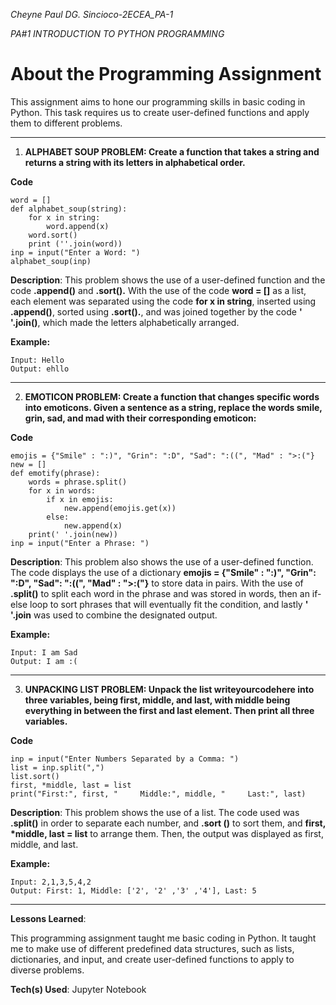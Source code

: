 _Cheyne Paul DG. Sincioco-2ECEA_PA-1_

_PA#1 INTRODUCTION TO PYTHON PROGRAMMING_

# __About the Programming Assignment__

This assignment aims to hone our programming skills in basic coding in Python. This task requires us to create user-defined functions and apply them to different problems. 

-------------------------------------------------------------------------------------------------------------------------------------------
1. __ALPHABET SOUP PROBLEM: Create a function that takes a string and returns a string with its letters in alphabetical order.__
   
__Code__
```
word = []
def alphabet_soup(string):
    for x in string:
        word.append(x) 
    word.sort()
    print (''.join(word))
inp = input("Enter a Word: ")
alphabet_soup(inp)
```
__Description__: This problem shows the use of a user-defined function and the code __.append()__ and __.sort().__ With the use of the code __word = []__ as a list, each element was separated using the code __for x in string__, inserted using __.append()__, sorted using __.sort().__, and  was joined together by the code __' '.join()__, which made the letters alphabetically arranged.

__Example:__
```
Input: Hello
Output: ehllo
```
-------------------------------------------------------------------------------------------------------------------------------------------
2. __EMOTICON PROBLEM: Create a function that changes specific words into emoticons. Given a sentence as a string, replace the words smile, grin, sad, and mad with their corresponding emoticon:__
   
__Code__
```
emojis = {"Smile" : ":)", "Grin": ":D", "Sad": ":((", "Mad" : ">:("}
new = []
def emotify(phrase):
    words = phrase.split()
    for x in words:
        if x in emojis:
            new.append(emojis.get(x))
        else:
            new.append(x)
    print(' '.join(new))
inp = input("Enter a Phrase: ")
```
__Description__: This problem also shows the use of a user-defined function. The code displays the use of a dictionary __emojis = {"Smile" : ":)", "Grin": ":D", "Sad": ":((", "Mad" : ">:("}__ to store data in pairs. With the use of __.split()__ to split each word in the phrase and was stored in words, then an  if-else loop to sort phrases that will eventually fit the condition, and lastly __' '.join__ was used to combine the designated output.

__Example:__
```
Input: I am Sad
Output: I am :(
```
-------------------------------------------------------------------------------------------------------------------------------------------
3. __UNPACKING LIST PROBLEM: Unpack the list writeyourcodehere into three variables, being first, middle, and last, with middle being everything in between the first and last element. Then print all three variables.__

__Code__
```
inp = input("Enter Numbers Separated by a Comma: ")
list = inp.split(",")
list.sort()
first, *middle, last = list
print("First:", first, "     Middle:", middle, "     Last:", last)
```
__Description__: This problem shows the use of a list. The code used was __.split()__ in order to separate each number, and __.sort ()__ to sort them, and __first, *middle, last = list__ to arrange them. Then, the output  was displayed as first, middle, and last. 

__Example:__
```
Input: 2,1,3,5,4,2
Output: First: 1, Middle: ['2', '2' ,'3' ,'4'], Last: 5
```
-------------------------------------------------------------------------------------------------------------------------------------------
__Lessons Learned__:

This programming assignment taught me basic coding in Python. It taught me to make use of different predefined data structures, such as lists, dictionaries, and input, and create user-defined functions to apply to diverse problems.

__Tech(s) Used__: Jupyter Notebook
